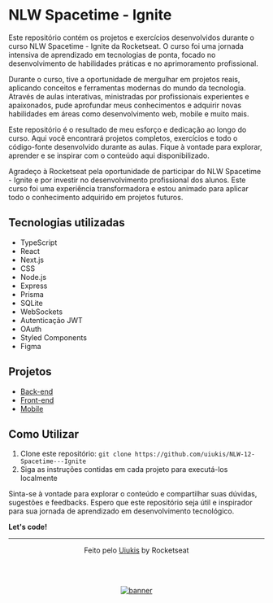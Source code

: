 # NLW Spacetime - Ignite

Este repositório contém os projetos e exercícios desenvolvidos durante o curso NLW Spacetime - Ignite da Rocketseat. O curso foi uma jornada intensiva de aprendizado em tecnologias de ponta, focado no desenvolvimento de habilidades práticas e no aprimoramento profissional.

Durante o curso, tive a oportunidade de mergulhar em projetos reais, aplicando conceitos e ferramentas modernas do mundo da tecnologia. Através de aulas interativas, ministradas por profissionais experientes e apaixonados, pude aprofundar meus conhecimentos e adquirir novas habilidades em áreas como desenvolvimento web, mobile e muito mais.

Este repositório é o resultado de meu esforço e dedicação ao longo do curso. Aqui você encontrará projetos completos, exercícios e todo o código-fonte desenvolvido durante as aulas. Fique à vontade para explorar, aprender e se inspirar com o conteúdo aqui disponibilizado.

Agradeço à Rocketseat pela oportunidade de participar do NLW Spacetime - Ignite e por investir no desenvolvimento profissional dos alunos. Este curso foi uma experiência transformadora e estou animado para aplicar todo o conhecimento adquirido em projetos futuros.

## Tecnologias utilizadas

- TypeScript
- React
- Next.js
- CSS
- Node.js
- Express
- Prisma
- SQLite
- WebSockets
- Autenticação JWT
- OAuth
- Styled Components
- Figma

## Projetos

- <a href="https://github.com/uiukis/NLW-12-Spacetime---Ignite/tree/main/server" target="_blank">Back-end</a>
- <a href="https://github.com/uiukis/NLW-12-Spacetime---Ignite/tree/main/web" target="_blank">Front-end</a>
- <a href="https://github.com/uiukis/NLW-12-Spacetime---Ignite/tree/main/mobile" target="_blank">Mobile</a>

## Como Utilizar

1. Clone este repositório: `git clone https://github.com/uiukis/NLW-12-Spacetime---Ignite`
2. Siga as instruções contidas em cada projeto para executá-los localmente

Sinta-se à vontade para explorar o conteúdo e compartilhar suas dúvidas, sugestões e feedbacks. Espero que este repositório seja útil e inspirador para sua jornada de aprendizado em desenvolvimento tecnológico.

**Let's code!**

---

<p align="center">
  Feito pelo <a href="https://github.com/uiukis" target="_blank">Uiukis</a> by Rocketseat
</p>

<!--START_SECTION:footer-->

<br />
<br />

<p align="center">
  <a href="https://discord.gg/rocketseat" target="_blank">
    <img align="center" src="https://storage.googleapis.com/golden-wind/comunidade/rodape.svg" alt="banner"/>
  </a>
</p>

<!--END_SECTION:footer-->
